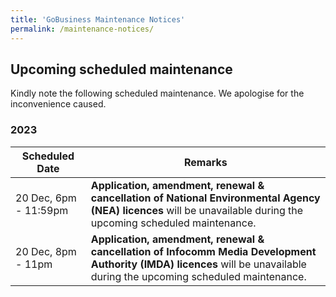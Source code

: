 ```yaml
---
title: 'GoBusiness Maintenance Notices'
permalink: /maintenance-notices/
---
```


## Upcoming scheduled maintenance

Kindly note the following scheduled maintenance. We apologise for the inconvenience caused.

### 2023 

| **Scheduled Date** | **Remarks** |  
|  -----------   | ---------------- |
| 20 Dec, 6pm - 11:59pm | **Application, amendment, renewal & cancellation of National Environmental Agency (NEA) licences** will be unavailable during the upcoming scheduled maintenance. | 
| 20 Dec, 8pm - 11pm | **Application, amendment, renewal & cancellation of Infocomm Media Development Authority (IMDA) licences** will be unavailable during the upcoming scheduled maintenance. |


<script src="/jquery/jquery.min.js"></script>
<script src="/jquery/resize-tables.js"></script>
